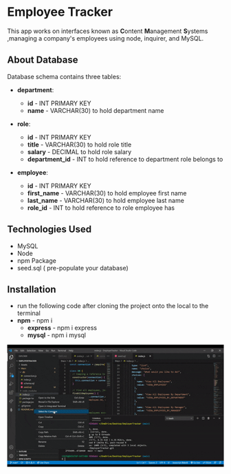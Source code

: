#  Employee Tracker

This app works on interfaces known as **C**ontent **M**anagement **S**ystems ,managing a company's employees using node, inquirer, and MySQL.

## About Database 

Database schema contains three tables:




* **department**:

  * **id** - INT PRIMARY KEY
  * **name** - VARCHAR(30) to hold department name

* **role**:

  * **id** - INT PRIMARY KEY
  * **title** -  VARCHAR(30) to hold role title
  * **salary** -  DECIMAL to hold role salary
  * **department_id** -  INT to hold reference to department role belongs to

* **employee**:

  * **id** - INT PRIMARY KEY
  * **first_name** - VARCHAR(30) to hold employee first name
  * **last_name** - VARCHAR(30) to hold employee last name
  * **role_id** - INT to hold reference to role employee has
  


## Technologies Used 

* MySQL
* Node
* npm Package 
* seed.sql ( pre-populate your database)
## Installation 

* run the following code after cloning the project onto the local to the terminal 
* **npm** - npm i 
  * **express** - npm i express
  * **mysql** - npm i mysql
  


![Employee Tracker](Assets/employe-tracker.gif.gif)








